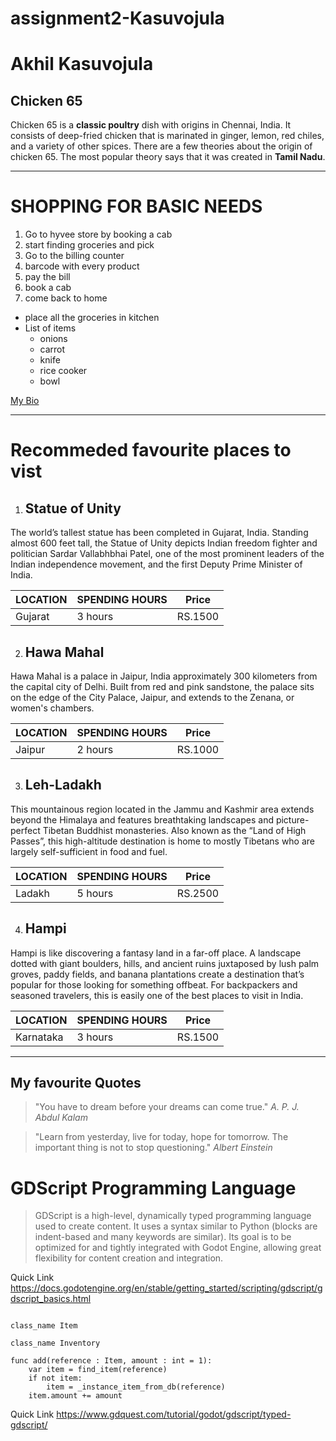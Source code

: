 # assignment2-Kasuvojula
# Akhil Kasuvojula
## Chicken 65
Chicken 65 is a **classic poultry** dish with origins in Chennai, India. It consists of deep-fried chicken that is marinated in ginger, lemon, red chiles, and a variety of other spices. There are a few theories about the origin of chicken 65. The most popular theory says that it was created in **Tamil Nadu**.

***

# SHOPPING FOR BASIC NEEDS
1. Go to hyvee store by booking a cab
2. start finding groceries and pick
3. Go to the billing counter
4. barcode with every product
5. pay the bill
6. book a cab
7. come back to home
*  place all the groceries in kitchen
* List of items
     * onions
     * carrot
     * knife
     * rice cooker
     * bowl

[My Bio](https://github.com/akhilkasuvojula/assignment2-Kasuvojula/blob/main/AboutMe.md)


***

# Recommeded favourite places to vist

1. ## Statue of Unity
The world’s tallest statue has been completed in Gujarat, India. Standing almost 600 feet tall, the Statue of Unity depicts Indian freedom fighter and politician Sardar Vallabhbhai Patel, one of the most prominent leaders of the Indian independence movement, and the first Deputy Prime Minister of India.

| LOCATION | SPENDING HOURS | Price |
| --- | ---------- | -------|
| Gujarat | 3 hours | RS.1500 |

2. ## Hawa Mahal
Hawa Mahal is a palace in Jaipur, India approximately 300 kilometers from the capital city of Delhi. Built from red and pink sandstone, the palace sits on the edge of the City Palace, Jaipur, and extends to the Zenana, or women's chambers.

| LOCATION | SPENDING HOURS | Price |
| --- | ---------- | -------|
| Jaipur | 2 hours | RS.1000 |

3. ## Leh-Ladakh
This mountainous region located in the Jammu and Kashmir area extends beyond the Himalaya and features breathtaking landscapes and picture-perfect Tibetan Buddhist monasteries. Also known as the “Land of High Passes”, this high-altitude destination is home to mostly Tibetans who are largely self-sufficient in food and fuel.

| LOCATION | SPENDING HOURS | Price |
| --- | ---------- | -------|
| Ladakh | 5 hours | RS.2500 |

4. ## Hampi
 Hampi is like discovering a fantasy land in a far-off place. A landscape dotted with giant boulders, hills, and ancient ruins juxtaposed by lush palm groves, paddy fields, and banana plantations create a destination that’s popular for those looking for something offbeat. For backpackers and seasoned travelers, this is easily one of the best places to visit in India. 

| LOCATION | SPENDING HOURS | Price |
| --- | ---------- | -------|
| Karnataka | 3 hours | RS.1500 |


***

## My favourite Quotes
>"You have to dream before your dreams can come true."
*A. P. J. Abdul Kalam*

>"Learn from yesterday, live for today, hope for tomorrow. The important thing is not to stop questioning."
*Albert Einstein*

# GDScript Programming Language
>GDScript is a high-level, dynamically typed programming language used to create content. It uses a syntax similar to Python (blocks are indent-based and many keywords are similar). Its goal is to be optimized for and tightly integrated with Godot Engine, allowing great flexibility for content creation and integration.

Quick Link <https://docs.godotengine.org/en/stable/getting_started/scripting/gdscript/gdscript_basics.html>

```

class_name Item

class_name Inventory

func add(reference : Item, amount : int = 1):
	var item = find_item(reference)
	if not item:
		item = _instance_item_from_db(reference)
	item.amount += amount

```
Quick Link <https://www.gdquest.com/tutorial/godot/gdscript/typed-gdscript/>



